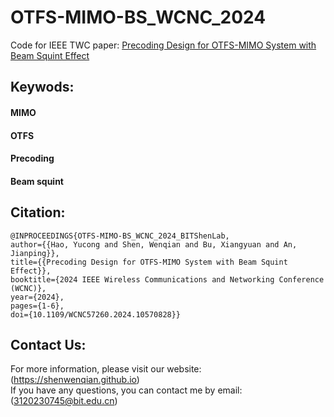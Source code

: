 # OTFS-MIMO-BS_WCNC_2024

Code for IEEE TWC paper: [Precoding Design for OTFS-MIMO System with Beam Squint Effect](https://ieeexplore.ieee.org/document/10570828)

## Keywods:

#### MIMO

#### OTFS

#### Precoding

#### Beam squint

## Citation:

```
@INPROCEEDINGS{OTFS-MIMO-BS_WCNC_2024_BITShenLab,
author={{Hao, Yucong and Shen, Wenqian and Bu, Xiangyuan and An, Jianping}},
title={{Precoding Design for OTFS-MIMO System with Beam Squint Effect}},
booktitle={2024 IEEE Wireless Communications and Networking Conference (WCNC)},
year={2024},
pages={1-6},
doi={10.1109/WCNC57260.2024.10570828}}
```

## Contact Us:
For more information, please visit our website: (https://shenwenqian.github.io) <br>
If you have any questions, you can contact me by email: (3120230745@bit.edu.cn)
